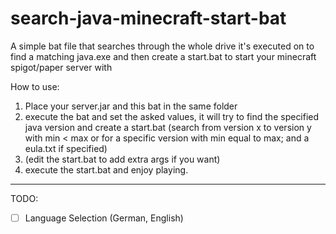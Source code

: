 # search-java-minecraft-start-bat
A simple bat file that searches through the whole drive it's executed on to find a matching java.exe and then create a start.bat to start your minecraft spigot/paper server with

How to use:
1. Place your server.jar and this bat in the same folder
2. execute the bat and set the asked values, it will try to find the specified java version and create a start.bat (search from version x to version y with min < max or for a specific version with min equal to max; and a eula.txt if specified)
3. (edit the start.bat to add extra args if you want)
4. execute the start.bat and enjoy playing.

* * *

TODO:
- [ ] Language Selection (German, English)
